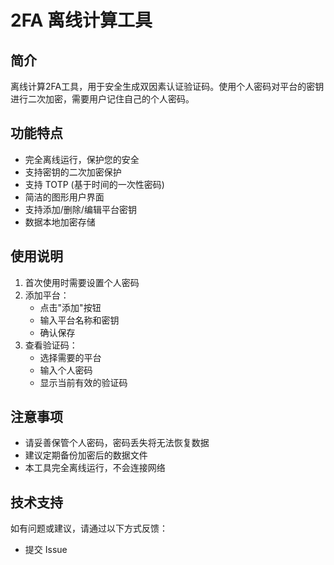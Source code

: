 # 2FA 离线计算工具

## 简介
离线计算2FA工具，用于安全生成双因素认证验证码。使用个人密码对平台的密钥进行二次加密，需要用户记住自己的个人密码。

## 功能特点
- 完全离线运行，保护您的安全
- 支持密钥的二次加密保护
- 支持 TOTP (基于时间的一次性密码)
- 简洁的图形用户界面
- 支持添加/删除/编辑平台密钥
- 数据本地加密存储

## 使用说明
1. 首次使用时需要设置个人密码
2. 添加平台：
   - 点击"添加"按钮
   - 输入平台名称和密钥
   - 确认保存
3. 查看验证码：
   - 选择需要的平台
   - 输入个人密码
   - 显示当前有效的验证码

## 注意事项
- 请妥善保管个人密码，密码丢失将无法恢复数据
- 建议定期备份加密后的数据文件
- 本工具完全离线运行，不会连接网络

## 技术支持
如有问题或建议，请通过以下方式反馈：
- 提交 Issue

